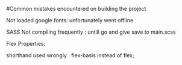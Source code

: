 #Common mistakes encountered on building the project

Not loaded google fonts: unfortunately went offline

SASS Not compiling frequently : untill go and give save to main.scss

Flex Properties:

shorthand used wrongly : flex-basis instead of flex;
